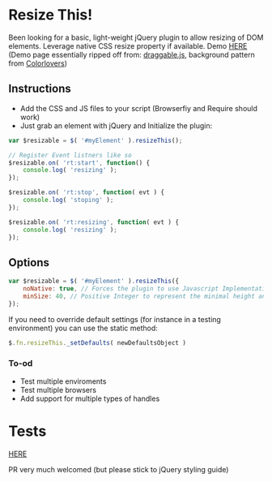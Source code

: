 # Resize This!

Been looking for a basic, light-weight jQuery plugin to allow resizing of DOM elements. Leverage native CSS resize property if available.
Demo [HERE](http://m4nuc.github.io/resizeThis/demo/) (Demo page essentially ripped off from: [draggable.js](http://gtramontina.github.io/draggable.js/), background pattern from [Colorlovers](http://www.colourlovers.com/patterns/search))

## Instructions
* Add the CSS and JS files to your script (Browserfiy and Require should work)
* Just grab an element with jQuery and Initialize the plugin:

```javascript
var $resizable = $( '#myElement' ).resizeThis();

// Register Event listners like so
$resizable.on( 'rt:start', function() {
    console.log( 'resizing' );
});

$resizable.on( 'rt:stop', function( evt ) {
    console.log( 'stoping' );
});

$resizable.on( 'rt:resizing', function( evt ) {
    console.log( 'resizing' );
});
```

## Options
```javascript
var $resizable = $( '#myElement' ).resizeThis({
    noNative: true, // Forces the plugin to use Javascript Implementation of resize
    minSize: 40, // Positive Integer to represent the minimal height and width that the element be reiszed to
});
```

If you need to override default settings (for instance in a testing environment) you can use the static method:
```javascript
$.fn.resizeThis._setDefaults( newDefaultsObject )
```


### To-od
- Test multiple enviroments
- Test multiple browsers
- Add support for multiple types of handles

# Tests
[HERE](http://m4nuc.github.io/resizeThis/tests/)

PR very much welcomed (but please stick to jQuery styling guide)
